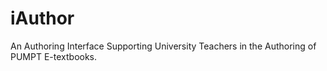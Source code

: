 # iAuthor
An Authoring Interface Supporting University Teachers in the Authoring of PUMPT E-textbooks.
